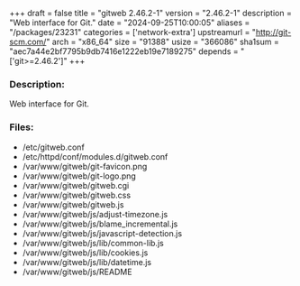 +++
draft = false
title = "gitweb 2.46.2-1"
version = "2.46.2-1"
description = "Web interface for Git."
date = "2024-09-25T10:00:05"
aliases = "/packages/23231"
categories = ['network-extra']
upstreamurl = "http://git-scm.com/"
arch = "x86_64"
size = "91388"
usize = "366086"
sha1sum = "aec7a44e2bf7795b9db7416e1222eb19e7189275"
depends = "['git>=2.46.2']"
+++
### Description: 
Web interface for Git.

### Files: 
* /etc/gitweb.conf
* /etc/httpd/conf/modules.d/gitweb.conf
* /var/www/gitweb/git-favicon.png
* /var/www/gitweb/git-logo.png
* /var/www/gitweb/gitweb.cgi
* /var/www/gitweb/gitweb.css
* /var/www/gitweb/gitweb.js
* /var/www/gitweb/js/adjust-timezone.js
* /var/www/gitweb/js/blame_incremental.js
* /var/www/gitweb/js/javascript-detection.js
* /var/www/gitweb/js/lib/common-lib.js
* /var/www/gitweb/js/lib/cookies.js
* /var/www/gitweb/js/lib/datetime.js
* /var/www/gitweb/js/README
